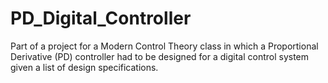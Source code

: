 # PD_Digital_Controller
Part of a project for a Modern Control Theory class in which a Proportional Derivative (PD) controller had to be designed for a digital control system given a list of design specifications.
